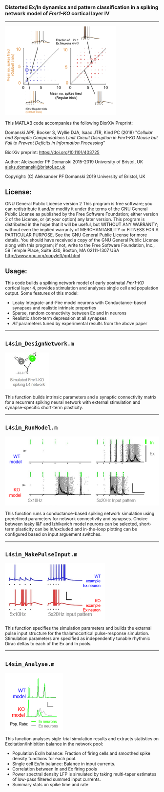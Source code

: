### Distorted Ex/In dynamics and pattern classification in a spiking network model of _Fmr1-KO_ cortical layer IV
---
![Cartoon Network](Screenshots/Picture7_2.png)

This MATLAB code accompanies the following BiorXiv Preprint: 

Domanski APF, Booker S, Wyllie DJA, Isaac JTR, Kind PC (2018)
"_Cellular and Synaptic Compensations Limit Circuit Disruption in Fmr1-KO Mouse but Fail to Prevent Deficits in Information Processing_"

BiorXiv preprint: https://doi.org/10.1101/403725

Author: Aleksander PF Domanski 2015-2019 University of Bristol, UK aleks.domanski@bristol.ac.uk

Copyright: (C) Aleksander PF Domanski 2019 University of Bristol, UK

## License: 
GNU General Public License version 2
This program is free software; you can redistribute it and/or modify it under the terms of the GNU General Public License as published by the Free Software Foundation; either version 2 of the License, or (at your option) any later version.
This program is distributed in the hope that it will be useful, but WITHOUT ANY WARRANTY; without even the implied warranty of MERCHANTABILITY or FITNESS FOR A PARTICULAR PURPOSE.  See the GNU General Public License for more details.
You should have received a copy of the GNU General Public License along with this program; if not, write to the Free Software Foundation, Inc., 59 Temple Place, Suite 330, Boston, MA  02111-1307  USA
http://www.gnu.org/copyleft/gpl.html

## Usage:
This code builds a spiking network model of early postnatal _Fmr1-KO_ cortical layer 4, provides stimulation and analyses single cell and population output.
Some features of this model:
- Leaky Integrate-and-Fire model neurons with Conductance-based synapses and realistic intrinsic properties
- Sparse, random connectivity between Ex and In neurons
- Realistic short-term depression at all synapses
- _All_ parameters tuned by experimental results from the above paper

---
## `L4sim_DesignNetwork.m`

![Cartoon Network](Screenshots/Picture1.jpg)

This function builds intrinsic parameters and a synaptic connectivity matrix for a recurrent spiking neural network with external stimulation and synapse-specific short-term plasticity.

---
## `L4sim_RunModel.m`

![Cartoon Network](Screenshots/Picture4.png)

This function runs a conductance-based spiking network simulation using predefined parameters for network connectivity and synapses. Choice between leaky I&F and Izhikevich model neurons can be selected, short-term plasticity can be in/excluded and in-the-loop plotting can be configured based on input arguement switches.

---
## `L4sim_MakePulseInput.m`

![Cartoon Network](Screenshots/Picture2.png)

This function specifies the simulation parameters and builds the external pulse input structure for the thalamocortical pulse-response simulation. Stimulation parameters are specified as independently tunable rhythmic Dirac deltas to each of the Ex and In pools.

---
## `L4sim_Analyse.m`

![Cartoon Network](Screenshots/Picture5.png)

This function analyses sigle-trial simulation results and extracts statistics on Excitation/Inhibition balance in the network pool:
- Population Ex/In balance:  Fraction of firing cells and smoothed spike density functions for each pool. 
- Single cell Ex/In balance: Balance in input currents. 
- Correlation between In and Ex firing pools
- Power spectral density LFP is simulated by taking multi-taper estimates of low-pass filtered summed input currents.
- Summary stats on spike time and rate

